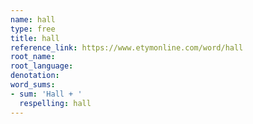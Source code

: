 ```yaml
---
name: hall
type: free
title: hall
reference_link: https://www.etymonline.com/word/hall
root_name: 
root_language: 
denotation: 
word_sums:
- sum: 'Hall + '
  respelling: hall
---
```

